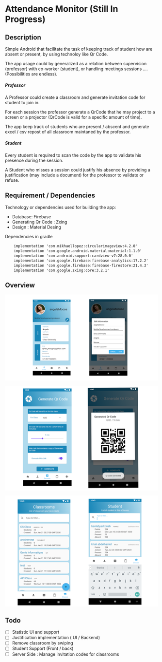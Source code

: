 # Attendance Monitor (**Still In Progress**)

## Description

Simple Android that facilitate the task of keeping track of student how are absent or present, by using technoloy
like Qr Code.

The app usage could by generalized as a relation between supervision (professor) with co-worker (student), or handling meetings sessions .... (Possibilities are endless).

##### Professor
A Professor could create a classroom and generate invitation code for student to join in.

For each session the professor generate a QrCode that he may project to a screen or a projector (QrCode is valid for a specific amount of time).

The app keep track of students who are present / abscent and generate excel / csv repost of all classroom maintaned by the professor.

##### Student
Every student is required to scan the code by the app to validate his presence during the session.

A Student who misses a session could justify his absence by providing a justification (may include a document) for the professor to validate or refuse.

## Requirement / Dependencies

Technology or dependencies used for building the app:

* Database: Firebase
* Generating Qr Code : Zxing
* Design : Material Desing

Dependencies in gradle
```
    implementation 'com.mikhaellopez:circularimageview:4.2.0'
    implementation 'com.google.android.material:material:1.1.0'
    implementation 'com.android.support:cardview-v7:28.0.0'
    implementation 'com.google.firebase:firebase-analytics:17.2.2'
    implementation 'com.google.firebase:firebase-firestore:21.4.3'
    implementation 'com.google.zxing:core:3.2.1'
```

## Overview

![profile](.img/profile.png)

![qrcode](.img/qrcode.png)

![classroom](.img/classroom.png)

## Todo

- [ ] Statistic UI and support
- [ ] Justification implementation ( UI / Backend)
- [ ] Remove classroom by swiping
- [ ] Student Support (Front / back)
- [ ] Server Side : Manage invitation codes for classrooms